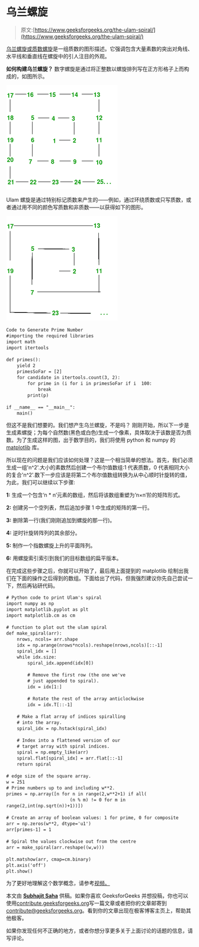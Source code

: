 # 乌兰螺旋

> 原文:[https://www.geeksforgeeks.org/the-ulam-spiral/](https://www.geeksforgeeks.org/the-ulam-spiral/)

[乌兰螺旋或质数螺旋](https://en.wikipedia.org/wiki/Ulam_spiral)是一组质数的图形描述。它强调包含大量素数的突出对角线、水平线和垂直线在螺旋中的引人注目的外观。

**如何构建乌兰螺旋？**
数字螺旋是通过将正整数以螺旋排列写在正方形格子上而构成的，如图所示。

![](img/8b520ddd7884c31e6497e74a06322b53.png)

Ulam 螺旋是通过特别标记质数来产生的——例如，通过环绕质数或只写质数，或者通过用不同的颜色写质数和非质数——以获得如下的图形。

![](img/2d99cb000194826215c38a79fbc9fe18.png)

```
Code to Generate Prime Number
#importing the required libraries
import math
import itertools

def primes():
    yield 2
    primesSoFar = [2]
    for candidate in itertools.count(3, 2):
        for prime in (i for i in primesSoFar if i  100:      
            break
        print(p)

if __name__ == "__main__":
    main()

```

但这不是我们想要的。我们想产生乌兰螺旋，不是吗？
刚刚开始，所以下一步是生成素螺旋；为每个自然数(黑色或白色)生成一个像素，具体取决于该数是否为质数。为了生成这样的图，出于数学目的，我们将使用 python 和 numpy 的 [matplotlib](https://matplotlib.org/) 库。

所以现在的问题是我们应该如何处理？这是一个相当简单的想法。首先，我们必须生成一组'n^2'.大小的素数然后创建一个布尔值数组:1 代表质数，0 代表相同大小的复合'n^2'.数下一步应该是将第二个布尔值数组转换为从中心顺时针旋转的值，为此，我们可以继续以下步骤:

**1:** 生成一个包含‘n * n’元素的数组，然后将该数组重塑为‘n×n’阶的矩阵形式。

**2:** 创建另一个空列表，然后追加步骤 1 中生成的矩阵的第一行。

**3:** 删除第一行(我们刚刚追加到螺旋的那一行)。

**4:** 逆时针旋转阵列的其余部分。

**5:** 制作一个指数螺旋上升的平面阵列。

**6:** 用螺旋索引索引到我们的目标数组的扁平版本。

在完成这些步骤之后，你就可以开始了，最后用上面提到的 matplotlib 绘制出我们在下面的操作之后得到的数组。下面给出了代码，但我强烈建议你先自己尝试一下，然后再钻研代码。

```
# Python code to print Ulam's spiral
import numpy as np
import matplotlib.pyplot as plt
import matplotlib.cm as cm

# function to plot out the ulam spiral
def make_spiral(arr):
    nrows, ncols= arr.shape
    idx = np.arange(nrows*ncols).reshape(nrows,ncols)[::-1]
    spiral_idx = []
    while idx.size:
        spiral_idx.append(idx[0])

        # Remove the first row (the one we've
        # just appended to spiral).
        idx = idx[1:]

        # Rotate the rest of the array anticlockwise
        idx = idx.T[::-1]

    # Make a flat array of indices spiralling 
    # into the array.
    spiral_idx = np.hstack(spiral_idx)

    # Index into a flattened version of our 
    # target array with spiral indices.
    spiral = np.empty_like(arr)
    spiral.flat[spiral_idx] = arr.flat[::-1]
    return spiral

# edge size of the square array.
w = 251
# Prime numbers up to and including w**2.
primes = np.array([n for n in range(2,w**2+1) if all(
                        (n % m) != 0 for m in range(2,int(np.sqrt(n))+1))])

# Create an array of boolean values: 1 for prime, 0 for composite
arr = np.zeros(w**2, dtype='u1')
arr[primes-1] = 1

# Spiral the values clockwise out from the centre
arr = make_spiral(arr.reshape((w,w)))

plt.matshow(arr, cmap=cm.binary)
plt.axis('off')
plt.show()
```

为了更好地理解这个数学概念，请参考[视频。](https://www.youtube.com/user/numberphile)

本文由 **[Subhajit Saha](https://www.linkedin.com/in/subhajit-saha-06aa29131/)** 供稿。如果你喜欢 GeeksforGeeks 并想投稿，你也可以使用[contribute.geeksforgeeks.org](http://www.contribute.geeksforgeeks.org)写一篇文章或者把你的文章邮寄到 contribute@geeksforgeeks.org。看到你的文章出现在极客博客主页上，帮助其他极客。

如果你发现任何不正确的地方，或者你想分享更多关于上面讨论的话题的信息，请写评论。
